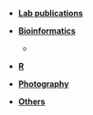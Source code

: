 * **[Lab publications]()**

* **[Bioinformatics]()**
  - []()
  
* **[R](https://otnew.github.io/Blog_R/#/)**

* **[Photography]()**
  
* **[Others]()**

